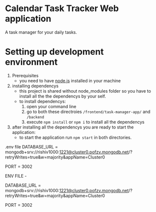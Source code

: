 # Calendar Task Tracker Web application

A task manager for your daily tasks.
# Setting up development environment
  1. Prerequisites
      - you need to have [node.js](https://nodejs.org/en/) installed in your machine
  2. installing dependencys 
      - this project is shared without node_modules folder so you have to install all the the dependencys by your self.
      - to install dependencys:
        1. open your command line
        2. go to both these directroies ```/frontend/task-manager-app/``` and ```/backend```
        3. execute  ```npm install``` or ```npm i``` to install all the dependencys
  3. after installing all the dependencys you are ready to start the application:
      - to start the application run ```npm start``` in both directories.
    
.env file 
DATABASE_URL = mongodb+srv://rishiv1000:1221@cluster0.pofzv.mongodb.net/?retryWrites=true&w=majority&appName=Cluster0

PORT = 3002

          


ENV FILE - 

DATABASE_URL = mongodb+srv://rishiv1000:1221@cluster0.pofzv.mongodb.net/?retryWrites=true&w=majority&appName=Cluster0

PORT = 3002
